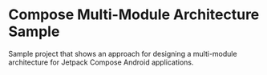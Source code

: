 # Compose Multi-Module Architecture Sample
Sample project that shows an approach for designing a multi-module architecture for Jetpack Compose
Android applications.